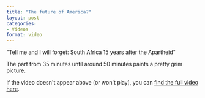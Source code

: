 ```yaml
---
title: "The future of America?"
layout: post
categories:
- Videos
format: video
---
```


"Tell me and I will forget: South Africa 15 years after the Apartheid"

The part from 35 minutes until around 50 minutes paints a pretty grim picture.

<script src="https://pshared.5min.com/Scripts/PlayerSeed.js?sid=203&width=560&height=345&shuffle=0&playList=517357660" type="text/javascript"></script>

If the video doesn't appear above (or won't play), you can [find the full video here](https://on.aol.com/video/tell-me-and-i-will-forget--south-africa-15-years-after-the-apartheid-517357660).